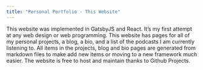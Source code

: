 ```yaml
---
title: "Personal Portfolio - This Website"
---
```


<!-- ![mood app icon](./images/mood-app-icon.png) -->

This website was implemented in GatsbyJS and React. It’s my first attempt at any web design or web programming. This website has pages for all of my personal projects, a blog, a bio, and a list of the podcasts I am currently listening to. All items in the projects, blog and bio pages are generated from markdown files to make add new items or moving to a new framework much easier. The website is free to host and maintain thanks to Github Projects. 